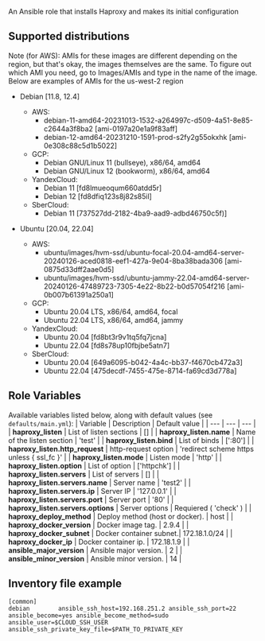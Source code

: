 An Ansible role that installs Haproxy and makes its initial configuration

## Supported distributions

Note (for AWS): AMIs for these images are different depending on the region, but that's okay, the images themselves are the same. To figure out which AMI you need, go to Images/AMIs and type in the name of the image. Below are examples of AMIs for the us-west-2 region

* Debian [11.8, 12.4]
  * AWS:
    - debian-11-amd64-20231013-1532-a264997c-d509-4a51-8e85-c2644a3f8ba2 [ami-0197a20e1a9f83aff]
    - debian-12-amd64-20231210-1591-prod-s2fy2g55okxhk [ami-0e308c88c5d1b5022]
  * GCP:
    - Debian GNU/Linux 11 (bullseye), x86/64, amd64
    - Debian GNU/Linux 12 (bookworm), x86/64, amd64
  * YandexCloud:
    - Debian 11 [fd8lmueoqum660atdd5r]
    - Debian 12 [fd8dfiq123s8j82s85il]
  * SberCloud:
    - Debian 11 [737527dd-2182-4ba9-aad9-adbd46750c5f)]

* Ubuntu [20.04, 22.04]
  * AWS:
    - ubuntu/images/hvm-ssd/ubuntu-focal-20.04-amd64-server-20240126-aced0818-eef1-427a-9e04-8ba38bada306 [ami-0875d33dff2aae0d5]
    - ubuntu/images/hvm-ssd/ubuntu-jammy-22.04-amd64-server-20240126-47489723-7305-4e22-8b22-b0d57054f216 [ami-0b007b61391a250a1]
  * GCP:
    - Ubuntu 20.04 LTS, x86/64, amd64, focal
    - Ubuntu 22.04 LTS, x86/64, amd64, jammy
  * YandexCloud:
    - Ubuntu 20.04 [fd8bt3r9v1tq5fq7jcna]
    - Ubuntu 22.04 [fd8s78up10fbjbe5atn7]
  * SberCloud:
    - Ubuntu 20.04 [649a6095-b042-4a4c-bb37-f4670cb472a3]
    - Ubuntu 22.04 [475decdf-7455-475e-8714-fa69cd3d778a]

## Role Variables

Available variables listed below, along with default values (see `defaults/main.yml`):
| Variable | Description | Default value |
| ---      | ---      | ---      |
| **haproxy_listen** | List of listen sections | [] |
| **haproxy_listen.name** | Name of the listen section | 'test' |
| **haproxy_listen.bind** | List of binds | [':80'] |
| **haproxy_listen.http_request** | http-request option | 'redirect scheme https unless { ssl_fc }' |
| **haproxy_listen.mode** | Listen mode | 'http' |
| **haproxy_listen.option** | List of option | ['httpchk'] |
| **haproxy_listen.servers** | List of servers | [] |
| **haproxy_listen.servers.name** | Server name | 'test2' |
| **haproxy_listen.servers.ip** | Server IP | '127.0.0.1' |
| **haproxy_listen.servers.port** | Server port | '80' |
| **haproxy_listen.servers.options** | Server options | Requiered ( 'check' ) |
| **haproxy_deploy_method** | Deploy method (host or docker). | host |
| **haproxy_docker_version** | Docker image tag. | 2.9.4 |
| **haproxy_docker_subnet** | Docker container subnet.| 172.18.1.0/24 |
| **haproxy_docker_ip** | Docker container ip. | 172.18.1.9 |
| **ansible_major_version** | Ansible major version. | 2 |
| **ansible_minor_version** | Ansible minor version. | 14 |

## Inventory file example

```
[common]
debian        ansible_ssh_host=192.168.251.2 ansible_ssh_port=22 ansible_become=yes ansible_become_method=sudo ansible_user=$CLOUD_SSH_USER ansible_ssh_private_key_file=$PATH_TO_PRIVATE_KEY
```